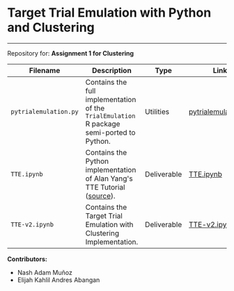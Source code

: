# Target Trial Emulation with Python and Clustering
---

Repository for: **Assignment 1 for Clustering**

| Filename | Description | Type | Link |
|----------|------------|------|-----|
| `pytrialemulation.py` | Contains the full implementation of the `TrialEmulation` R package semi-ported to Python. | Utilities | [pytrialemulation.py](pytrialemulation.py) |
| `TTE.ipynb` | Contains the Python implementation of Alan Yang's TTE Tutorial ([source](https://rpubs.com/alanyang0924/TTE)). | Deliverable | [TTE.ipynb](TTE.ipynb) |
| `TTE-v2.ipynb` | Contains the Target Trial Emulation with Clustering Implementation. | Deliverable | [TTE-v2.ipynb](TTE-v2.ipynb) |



**Contributors:**
- Nash Adam Muñoz
- Elijah Kahlil Andres Abangan